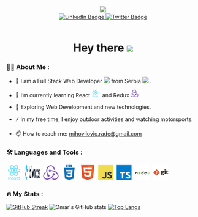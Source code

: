 <div id="header" align="center">
  <img src="https://media.giphy.com/media/M9gbBd9nbDrOTu1Mqx/giphy.gif" width="150"/>
  <div id="badges">
    <a href="https://www.linkedin.com/in/rade-mihovilovi%C4%87-web-developer/">
      <img src="https://img.shields.io/badge/LinkedIn-blue?style=for-the-badge&logo=linkedin&logoColor=white" alt="LinkedIn Badge"/>
    </a>
    <a href="https://twitter.com/r4de2">
      <img src="https://img.shields.io/badge/Twitter-blue?style=for-the-badge&logo=twitter&logoColor=white" alt="Twitter Badge"/>
    </a>
  </div>
  <img src="https://komarev.com/ghpvc/?username=r4deadv&style=flat-square&color=blue" alt=""/>
  <h1>
    Hey there
    <img src="https://media.giphy.com/media/hvRJCLFzcasrR4ia7z/giphy.gif" width="30px"/>
  </h1>
</div>

### :man_technologist: About Me :
- :wave: I am a Full Stack Web Developer <img src="https://media.giphy.com/media/WUlplcMpOCEmTGBtBW/giphy.gif" width="30"> from Serbia <img src="https://1.bp.blogspot.com/-NdXxo4Yhtmc/YEKDrOTaz_I/AAAAAAAA408/o-Io3-QcrhwQY7whLxlJJtwLMKW6qQCggCLcBGAsYHQ/s0/Flag_of_Serbia.gif" width="20"> .

- :book: I’m currently learning React <img src="https://github.com/devicons/devicon/blob/master/icons/react/react-original-wordmark.svg" title="React" alt="React" width="20" height="20"/>&nbsp; and  Redux <img src="https://github.com/devicons/devicon/blob/master/icons/redux/redux-original.svg" title="Redux" alt="Redux " width="20" height="20"/>&nbsp;

- :seedling: Exploring Web Development and new technologies.

- :zap: In my free time, I enjoy outdoor activities and watching motorsports.

- :mailbox: How to reach me: mihovilovic.rade@gmail.com

### :hammer_and_wrench: Languages and Tools :
<div>
  <img src="https://github.com/devicons/devicon/blob/master/icons/react/react-original-wordmark.svg" title="React" alt="React" width="40" height="40"/>&nbsp;
  <img src="https://github.com/devicons/devicon/blob/master/icons/tailwindcss/tailwindcss-original-wordmark.svg" title="Tailwind css" alt="Tailwind css" width="40" height="40"/>&nbsp;
  <img src="https://github.com/devicons/devicon/blob/master/icons/redux/redux-original.svg" title="Redux" alt="Redux " width="40" height="40"/>&nbsp;
  <img src="https://github.com/devicons/devicon/blob/master/icons/css3/css3-plain-wordmark.svg"  title="CSS3" alt="CSS" width="40" height="40"/>&nbsp;
  <img src="https://github.com/devicons/devicon/blob/master/icons/html5/html5-original.svg" title="HTML5" alt="HTML" width="40" height="40"/>&nbsp;
  <img src="https://github.com/devicons/devicon/blob/master/icons/javascript/javascript-original.svg" title="JavaScript" alt="JavaScript" width="40" height="40"/>&nbsp;
  <img src="https://github.com/devicons/devicon/blob/master/icons/typescript/typescript-original.svg" title="Typescript" alt="Typescript" width="40" height="40"/>&nbsp;
  <img src="https://github.com/devicons/devicon/blob/master/icons/nodejs/nodejs-original-wordmark.svg" title="NodeJS" alt="NodeJS" width="40" height="40"/>&nbsp;
   <img src="https://github.com/devicons/devicon/blob/master/icons/git/git-original-wordmark.svg" title="Git" alt="Git" width="40" height="40"/>
</div>

### :fire: My Stats :
[![GitHub Streak](http://github-readme-streak-stats.herokuapp.com?user=r4deadv&theme=dark&background=000000)](https://git.io/streak-stats)
![Omar's GitHub stats](https://github-readme-stats.vercel.app/api?username=r4deadv&show_icons=true&theme=radical&include_all_commits=true)
[![Top Langs](https://github-readme-stats.vercel.app/api/top-langs/?username=r4deadv&langs_count=6&layout=compact)](https://github.com/anuraghazra/github-readme-stats)
